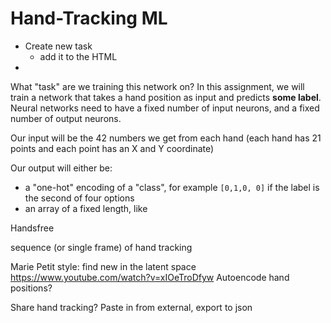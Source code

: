 # Hand-Tracking ML

* Create new task  
  * add it to the HTML
* 

What "task" are we training this network on?  In this assignment, we will train a network that takes a hand position as input and predicts **some label**. Neural networks need to have a fixed number of input neurons, and a fixed number of output neurons.

Our input will be the 42 numbers we get from each hand (each hand has 21 points and each point has an X and Y coordinate)

Our output will either be:

* a "one-hot" encoding of a "class", for example `[0,1,0, 0]` if the label is the second of four options 
* an array of a fixed length, like 

Handsfree 

sequence (or single frame) of hand tracking

Marie Petit style: find new in the latent space
https://www.youtube.com/watch?v=xIOeTroDfyw
Autoencode hand positions?

Share hand tracking? Paste in from external, export to json